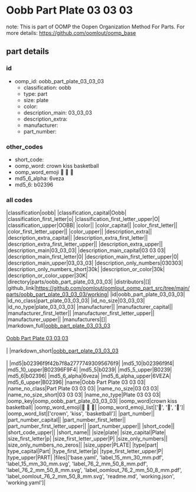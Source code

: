 # Oobb Part Plate 03 03 03  

note: This is part of OOMP the Oopen Organization Method For Parts. For more details: https://github.com/oomlout/oomp_base

##  part details





### id
* oomp_id: oobb_part_plate_03_03_03
  * classification: oobb
  * type: part
  * size: plate
  * color: 
  * description_main: 03_03_03
  * description_extra: 
  * manufacturer: 
  * part_number: 

### other_codes
* short_code: 
* oomp_word: crown kiss basketball
* oomp_word_emoji :crown: :kiss: :basketball:
* md5_6_alpha: 6veza
* md5_6: b02396

### all codes 
|classification|oobb|
|classification_capital|Oobb|
|classification_first_letter|o|
|classification_first_letter_upper|O|
|classification_upper|OOBB|
|color||
|color_capital||
|color_first_letter||
|color_first_letter_upper||
|color_upper||
|description_extra||
|description_extra_capital||
|description_extra_first_letter||
|description_extra_first_letter_upper||
|description_extra_upper||
|description_main|03_03_03|
|description_main_capital|03 03 03|
|description_main_first_letter|0|
|description_main_first_letter_upper|0|
|description_main_upper|03_03_03|
|description_only_numbers|030303|
|description_only_numbers_short|30k|
|description_or_color|30k|
|description_or_color_upper|30K|
|directory|parts/oobb_part_plate_03_03_03|
|distributors|[]|
|github_link|https://github.com/oomlout/oomlout_oomp_part_src/tree/main/parts/oobb_part_plate_03_03_03/working|
|id|oobb_part_plate_03_03_03|
|id_no_class|part_plate_03_03_03|
|id_no_size|03_03_03|
|id_no_type|plate_03_03_03|
|manufacturer||
|manufacturer_capital||
|manufacturer_first_letter||
|manufacturer_first_letter_upper||
|manufacturer_upper||
|manufacturers|[]|
|markdown_full|[oobb_part_plate_03_03_03](https://github.com/oomlout/oomlout_oomp_part_src/tree/main/parts/oobb_part_plate_03_03_03/working)<br>[](https://github.com/oomlout/oomlout_oomp_part_src/tree/main/parts/oobb_part_plate_03_03_03/working)<br>[Oobb Part Plate 03 03 03](https://github.com/oomlout/oomlout_oomp_part_src/tree/main/parts/oobb_part_plate_03_03_03/working)<br><br>|
|markdown_short|[oobb_part_plate_03_03_03](https://github.com/oomlout/oomlout_oomp_part_src/tree/main/parts/oobb_part_plate_03_03_03/working)<br><br>|
|md5|b02396f9f42b7f8a27777493095676f9|
|md5_10|b02396f9f4|
|md5_10_upper|B02396F9F4|
|md5_5|b0239|
|md5_5_upper|B0239|
|md5_6|b02396|
|md5_6_alpha|6veza|
|md5_6_alpha_upper|6VEZA|
|md5_6_upper|B02396|
|name|Oobb Part Plate 03 03 03|
|name_no_class|Part Plate 03 03 03|
|name_no_size|03 03 03|
|name_no_size_short|03 03 03|
|name_no_type|Plate 03 03 03|
|oomp_key|oomp_oobb_part_plate_03_03_03|
|oomp_word|crown kiss basketball|
|oomp_word_emoji|:crown: :kiss: :basketball:|
|oomp_word_emoji_list|[':crown:', ':kiss:', ':basketball:']|
|oomp_word_list|['crown', 'kiss', 'basketball']|
|part_number||
|part_number_capital||
|part_number_first_letter||
|part_number_first_letter_upper||
|part_number_upper||
|short_code||
|short_code_upper||
|short_name||
|size|plate|
|size_capital|Plate|
|size_first_letter|p|
|size_first_letter_upper|P|
|size_only_numbers||
|size_only_numbers_no_zeros||
|size_upper|PLATE|
|type|part|
|type_capital|Part|
|type_first_letter|p|
|type_first_letter_upper|P|
|type_upper|PART|
|files|['base.yaml', 'label_15_mm_30_mm.pdf', 'label_15_mm_30_mm.svg', 'label_76_2_mm_50_8_mm.pdf', 'label_76_2_mm_50_8_mm.svg', 'label_oomlout_76_2_mm_50_8_mm.pdf', 'label_oomlout_76_2_mm_50_8_mm.svg', 'readme.md', 'working.json', 'working.yaml']|
